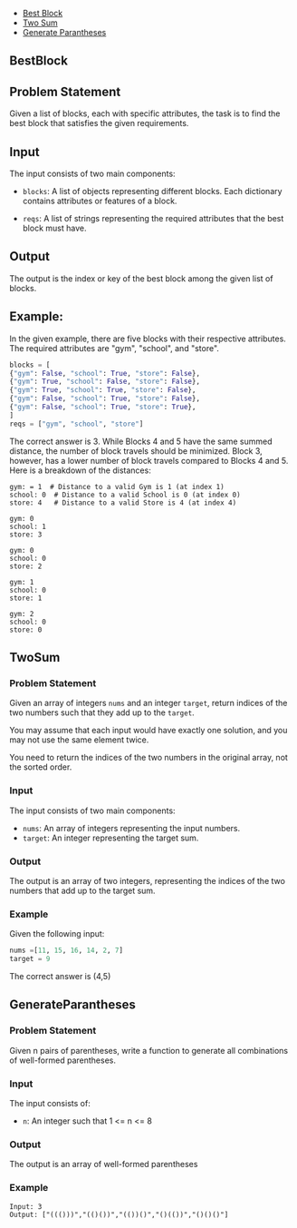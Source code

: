 - [Best Block](#BestBlock)
- [Two Sum](#TwoSum)
- [Generate Parantheses](#GenerateParantheses)



## BestBlock
## Problem Statement  

Given a list of blocks, each with specific attributes, the task is to find the best block that satisfies the given requirements.

## Input

The input consists of two main components:

-  `blocks`: A list of objects representing different blocks. Each dictionary contains attributes or features of a block.

-  `reqs`: A list of strings representing the required attributes that the best block must have.

 
## Output

 
The output is the index or key of the best block among the given list of blocks.

 
## Example:

In the given example, there are five blocks with their respective attributes. The required attributes are "gym", "school", and "store".

```python
blocks = [
{"gym": False, "school": True, "store": False},
{"gym": True, "school": False, "store": False},
{"gym": True, "school": True, "store": False},
{"gym": False, "school": True, "store": False},
{"gym": False, "school": True, "store": True},
]
reqs = ["gym", "school", "store"]
```

The correct answer is 3.
While Blocks 4 and 5 have the same summed distance, the number of block travels should be minimized. Block 3, however, has a lower number of block travels compared to Blocks 4 and 5. Here is a breakdown of the distances:

```
gym: = 1  # Distance to a valid Gym is 1 (at index 1)
school: 0  # Distance to a valid School is 0 (at index 0)
store: 4   # Distance to a valid Store is 4 (at index 4)

gym: 0
school: 1
store: 3

gym: 0
school: 0
store: 2

gym: 1
school: 0
store: 1

gym: 2
school: 0
store: 0
```






## TwoSum

### Problem Statement

Given an array of integers `nums` and an integer `target`, return indices of the two numbers such that they add up to the `target`.

You may assume that each input would have exactly one solution, and you may not use the same element twice.

You need to return the indices of the two numbers in the original array, not the sorted order.

### Input

The input consists of two main components:

- `nums`: An array of integers representing the input numbers.
- `target`: An integer representing the target sum.

### Output

The output is an array of two integers, representing the indices of the two numbers that add up to the target sum.

### Example

Given the following input:

```python
nums =[11, 15, 16, 14, 2, 7]
target = 9
```

The correct answer is (4,5)




## GenerateParantheses

### Problem Statement
Given n pairs of parentheses, write a function to generate all combinations of well-formed parentheses.

### Input

The input consists of:

- `n`: An integer such that 1 <= n <= 8

### Output

The output is an array of well-formed parentheses

### Example

```
Input: 3
Output: ["((()))","(()())","(())()","()(())","()()()"]
```

